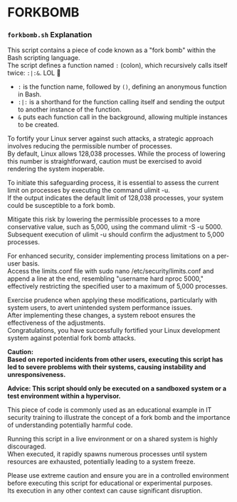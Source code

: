 # FORKBOMB
### `forkbomb.sh` Explanation

This script contains a piece of code known as a "fork bomb" within the Bash scripting language.<br>
The script defines a function named `:` (colon), which recursively calls itself twice: `:|:&`. LOL :rofl:

- `:` is the function name, followed by `()`, defining an anonymous function in Bash.
- `:|:` is a shorthand for the function calling itself and sending the output to another instance of the function.
- `&` puts each function call in the background, allowing multiple instances to be created.

To fortify your Linux server against such attacks, a strategic approach involves reducing the permissible number of processes.<br>
By default, Linux allows 128,038 processes. While the process of lowering this number is straightforward, caution must be exercised to avoid rendering the system inoperable.

To initiate this safeguarding process, it is essential to assess the current limit on processes by executing the command ulimit -u.<br>
If the output indicates the default limit of 128,038 processes, your system could be susceptible to a fork bomb.

Mitigate this risk by lowering the permissible processes to a more conservative value, such as 5,000, using the command ulimit -S -u 5000.<br>
Subsequent execution of ulimit -u should confirm the adjustment to 5,000 processes.

For enhanced security, consider implementing process limitations on a per-user basis.<br>
Access the limits.conf file with sudo nano /etc/security/limits.conf and append a line at the end, resembling "username hard nproc 5000," effectively restricting the specified user to a maximum of 5,000 processes.

Exercise prudence when applying these modifications, particularly with system users, to avert unintended system performance issues.<br>
After implementing these changes, a system reboot ensures the effectiveness of the adjustments.<br>
Congratulations, you have successfully fortified your Linux development system against potential fork bomb attacks.

**Caution: <br>Based on reported incidents from other users, executing this script has led to severe problems with their systems, causing instability and unresponsiveness.**

**Advice: This script should only be executed on a sandboxed system or a test environment within a hypervisor.** 

This piece of code is commonly used as an educational example in IT security training to illustrate the concept of a fork bomb and the importance of understanding potentially harmful code. 

Running this script in a live environment or on a shared system is highly discouraged.<br>
When executed, it rapidly spawns numerous processes until system resources are exhausted, potentially leading to a system freeze.

Please use extreme caution and ensure you are in a controlled environment before executing this script for educational or experimental purposes.<br>
Its execution in any other context can cause significant disruption.

